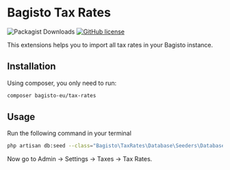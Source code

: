 # Bagisto Tax Rates
![Packagist Downloads](https://img.shields.io/packagist/dm/bagisto-eu/tax-rates)
[![GitHub license](https://img.shields.io/github/license/bagisto-europe/tax-rates)](https://github.com/bagisto-europe/tax-rates/blob/master/LICENSE)

This extensions helps you to import all tax rates in your Bagisto instance.

## Installation

Using composer, you only need to run:
```sh
composer bagisto-eu/tax-rates
```

## Usage
Run the following command in your terminal
```sh
php artisan db:seed --class="Bagisto\TaxRates\Database\Seeders\DatabaseSeeder"
```

Now go to Admin -> Settings -> Taxes -> Tax Rates.